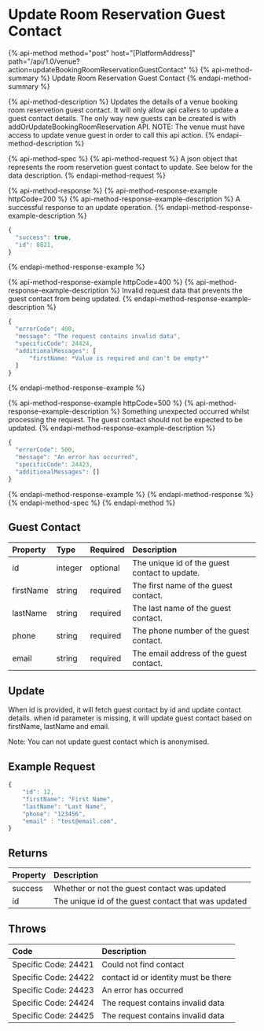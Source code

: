 # Update Room Reservation Guest Contact

{% api-method method="post" host="\[PlatformAddress\]" path="/api/1.0/venue?action=updateBookingRoomReservationGuestContact" %}
{% api-method-summary %}
Update Room Reservation Guest Contact
{% endapi-method-summary %}

{% api-method-description %}
Updates the details of a venue booking room reservetion guest contact. It will only allow api callers to update a guest contact details. The only way new guests can be created is with addOrUpdateBookingRoomReservation API. NOTE: The venue must have access to update venue guest in order to call this api action.
{% endapi-method-description %}

{% api-method-spec %}
{% api-method-request %}
A json object that represents the room reservetion guest contact to update. See below for the data description.
{% endapi-method-request %}

{% api-method-response %}
{% api-method-response-example httpCode=200 %}
{% api-method-response-example-description %}
A successful response to an update operation.
{% endapi-method-response-example-description %}

```javascript
{
  "success": true,
  "id": 8821,
}
```
{% endapi-method-response-example %}

{% api-method-response-example httpCode=400 %}
{% api-method-response-example-description %}
Invalid request data that prevents the guest contact from being updated.
{% endapi-method-response-example-description %}

```javascript
{
  "errorCode": 400,
  "message": "The request contains invalid data",
  "specificCode": 24424,
  "additionalMessages": [
      "firstName: *Value is required and can't be empty*"
  ]
}
```
{% endapi-method-response-example %}

{% api-method-response-example httpCode=500 %}
{% api-method-response-example-description %}
Something unexpected occurred whilst processing the request. The guest contact should not be expected to be updated.
{% endapi-method-response-example-description %}

```javascript
{
  "errorCode": 500,
  "message": "An error has occurred",
  "specificCode": 24423,
  "additionalMessages": []
}
```
{% endapi-method-response-example %}
{% endapi-method-response %}
{% endapi-method-spec %}
{% endapi-method %}

## Guest Contact

| Property | Type | Required | Description |
| :--- | :--- | :--- | :--- |
| id | integer | optional | The unique id of the guest contact to update. |
| firstName | string | required | The first name of the guest contact. |
| lastName | string | required | The last name of the guest contact. |
| phone | string | required | The phone number of the guest contact. |
| email | string | required | The email address of the guest contact. |

## Update
When id is provided, it will fetch guest contact by id and update contact details.
when id parameter is missing, it will update guest contact based on firstName, lastName and email.

Note: You can not update guest contact which is anonymised.

## Example Request

```javascript
{
    "id": 12,
    "firstName": "First Name",
    "lastName": "Last Name",
    "phone": "123456",
    "email" : "test@email.com",
}
```

## Returns

| Property | Description |
| :--- | :--- |
| success | Whether or not the guest contact was updated |
| id | The unique id of the guest contact that was updated |

## Throws

| Code | Description |
| :--- | :--- |
| Specific Code: 24421 | Could not find contact |
| Specific Code: 24422 | contact id or identity must be there |
| Specific Code: 24423 | An error has occurred |
| Specific Code: 24424 | The request contains invalid data |
| Specific Code: 24425 | The request contains invalid data |

